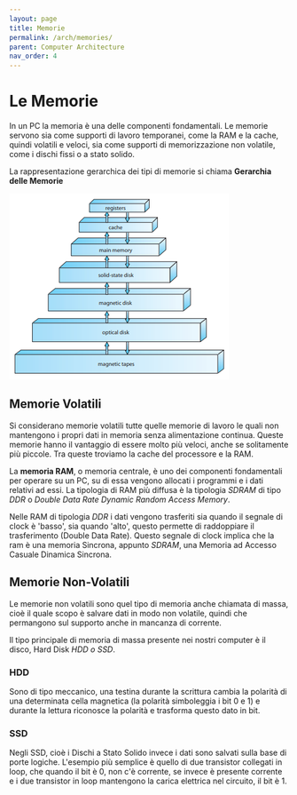 ```yaml
---
layout: page
title: Memorie 
permalink: /arch/memories/
parent: Computer Architecture
nav_order: 4
---
```


# Le Memorie

In un PC la memoria è una delle componenti fondamentali. Le memorie servono sia come supporti di lavoro temporanei, come la RAM e la cache, quindi volatili e veloci, sia come supporti di memorizzazione non volatile, come i dischi fissi o a stato solido.

La rappresentazione gerarchica dei tipi di memorie si chiama **Gerarchia delle Memorie**

![mem](../assets/images/memoryhierarchy.png)

## Memorie Volatili

Si considerano memorie volatili tutte quelle memorie di lavoro le quali non mantengono i propri dati in memoria senza alimentazione continua. Queste memorie hanno il vantaggio di essere molto più veloci, anche se solitamente più piccole.
Tra queste troviamo la cache del processore e la RAM.

La **memoria RAM**, o memoria centrale, è uno dei componenti fondamentali per operare su un PC, su di essa vengono allocati i programmi e i dati relativi ad essi. La tipologia di RAM più diffusa è la tipologia _SDRAM_ di tipo _DDR_ o _Double Data Rate Dynamic Random Access Memory_.

Nelle RAM di tipologia _DDR_ i dati vengono trasferiti sia quando il segnale di clock è 'basso', sia quando 'alto', questo permette di raddoppiare il trasferimento (Double Data Rate). Questo segnale di clock implica che la ram è una memoria Sincrona, appunto _SDRAM_, una Memoria ad Accesso Casuale Dinamica Sincrona.

## Memorie Non-Volatili

Le memorie non volatili sono quel tipo di memoria anche chiamata di massa, cioè il quale scopo è salvare dati in modo non volatile, quindi che permangono sul supporto anche in mancanza di corrente.

Il tipo principale di memoria di massa presente nei nostri computer è il disco, Hard Disk _HDD o SSD_. 

### **HDD**
Sono di tipo meccanico, una testina durante la scrittura cambia la polarità di una determinata cella magnetica (la polarità simboleggia i bit 0 e 1) e durante la lettura riconosce la polarità e trasforma questo dato in bit. 

### **SSD**
Negli SSD, cioè i Dischi a Stato Solido invece i dati sono salvati sulla base di porte logiche. L'esempio più semplice è quello di due transistor collegati in loop, che quando il bit è 0, non c'è corrente, se invece è presente corrente e i due transistor in loop mantengono la carica elettrica nel circuito, il bit è 1.